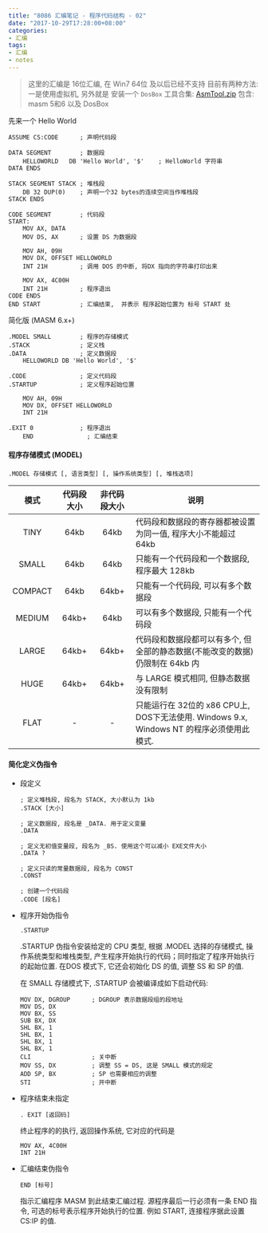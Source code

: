 ```yaml
---
title: "8086 汇编笔记 - 程序代码结构 - 02"
date: "2017-10-29T17:28:00+08:00"
categories:
- 汇编
tags:
- 汇编
- notes
---
```


> 这里的汇编是 16位汇编, 在 Win7 64位 及以后已经不支持
目前有两种方法: 一是使用虚拟机, 另外就是 安装一个 `DosBox`
工具合集: [AsmTool.zip][1] 包含: masm 5和6 以及 DosBox

先来一个 Hello World

```x86asm
ASSUME CS:CODE      ; 声明代码段

DATA SEGMENT        ; 数据段
    HELLOWORLD   DB 'Hello World', '$'    ; HelloWorld 字符串
DATA ENDS

STACK SEGMENT STACK ; 堆栈段
    DB 32 DUP(0)    ; 声明一个32 bytes的连续空间当作堆栈段
STACK ENDS

CODE SEGMENT        ; 代码段
START:
    MOV AX, DATA    
    MOV DS, AX      ; 设置 DS 为数据段

    MOV AH, 09H
    MOV DX, OFFSET HELLOWORLD
    INT 21H         ; 调用 DOS 的中断, 将DX 指向的字符串打印出来

    MOV AX, 4C00H
    INT 21H         ; 程序退出
CODE ENDS
END START           ; 汇编结束,  并表示 程序起始位置为 标号 START 处
```

简化版 (MASM 6.x+)

<!-- more -->

```x86asm
.MODEL SMALL        ; 程序的存储模式
.STACK              ; 定义栈
.DATA               ; 定义数据段
	HELLOWORLD DB 'Hello World', '$'

.CODE               ; 定义代码段
.STARTUP            ; 定义程序起始位置

	MOV AH, 09H
	MOV DX, OFFSET HELLOWORLD
	INT 21H

.EXIT 0             ; 程序退出
	END               ; 汇编结束
```

#### 程序存储模式 (MODEL)

```x86asm
.MODEL 存储模式 [, 语言类型] [, 操作系统类型] [, 堆栈选项]
```

 模式   | 代码段大小 | 非代码段大小 | 说明
:------:|:----------:|:------------:|-------------------------------------------------------------------------------------------
 TINY   |    64kb    |     64kb     | 代码段和数据段的寄存器都被设置为同一值, 程序大小不能超过 64kb
 SMALL  |    64kb    |     64kb     | 只能有一个代码段和一个数据段, 程序最大 128kb
COMPACT |    64kb    |    64kb+     | 只能有一个代码段, 可以有多个数据段
MEDIUM  |   64kb+    |     64kb     | 可以有多个数据段, 只能有一个代码段
 LARGE  |   64kb+    |    64kb+     | 代码段和数据段都可以有多个, 但全部的静态数据(不能改变的数据)仍限制在 64kb 内
 HUGE   |   64kb+    |    64kb+     | 与 LARGE 模式相同, 但静态数据没有限制
 FLAT   |     -      |      -       | 只能运行在 32位的 x86 CPU上, DOS下无法使用. Windows 9.x, Windows NT 的程序必须使用此模式. 

#### 简化定义伪指令

- 段定义

  ```x86asm
  ; 定义堆栈段, 段名为 STACK, 大小默认为 1kb
  .STACK [大小]

  ; 定义数据段, 段名是 _DATA. 用于定义变量
  .DATA

  ; 定义无初值变量段, 段名为 _BS. 使用这个可以减小 EXE文件大小
  .DATA ?

  ; 定义只读的常量数据段, 段名为 CONST
  .CONST

  ; 创建一个代码段
  .CODE [段名]
  ```

- 程序开始伪指令

  ```x86asm
  .STARTUP
  ```

  .STARTUP 伪指令安装给定的 CPU 类型, 根据 .MODEL 选择的存储模式, 操作系统类型和堆栈类型, 产生程序开始执行的代码；同时指定了程序开始执行的起始位置. 
  在DOS 模式下, 它还会初始化 DS 的值, 调整 SS 和 SP 的值. 

  在 SMALL 存储模式下,  .STARTUP 会被编译成如下启动代码:

  ```x86asm
  MOV DX, DGROUP      ; DGROUP 表示数据段组的段地址
  MOV DS, DX
  MOV BX, SS
  SUB BX, DX
  SHL BX, 1
  SHL BX, 1
  SHL BX, 1
  SHL BX, 1
  CLI                 ; 关中断
  MOV SS, DX          ; 调整 SS = DS, 这是 SMALL 模式的规定
  ADD SP, BX          ; SP 也需要相应的调整
  STI                 ; 开中断
  ```

- 程序结束未指定

  ```x86asm
  . EXIT [返回码]
  ```

  终止程序的的执行, 返回操作系统, 它对应的代码是

  ```x86asm
  MOV AX, 4C00H
  INT 21H
  ```

- 汇编结束伪指令

  ```x86asm
  END [标号]
  ```

  指示汇编程序 MASM 到此结束汇编过程. 
  源程序最后一行必须有一条 END 指令, 可选的标号表示程序开始执行的位置. 
  例如 START, 连接程序据此设置 CS:IP 的值. 


[1]: https://pan.baidu.com/s/1qXNIHPy
